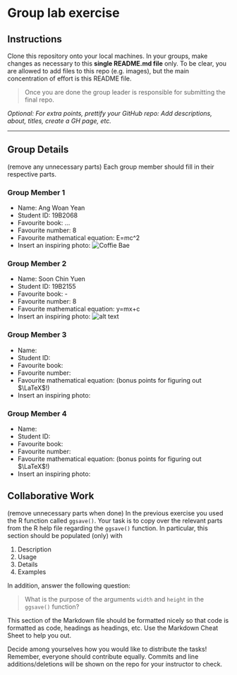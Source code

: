 # Group lab exercise

## Instructions

Clone this repository onto your local machines. 
In your groups, make changes as necessary to this **single README.md file** only. 
To be clear, you are allowed to add files to this repo (e.g. images), but the main concentration of effort is this README file.

> Once you are done the group leader is responsible for submitting the final repo.

*Optional: For extra points, prettify your GitHub repo: Add descriptions, about, titles, create a GH page, etc.*

--------------------------------------------------------------------------------

## Group Details

(remove any unnecessary parts)
Each group member should fill in their respective parts.

### Group Member 1

- Name: Ang Woan Yean
- Student ID: 19B2068
- Favourite book: ...
- Favourite number: 8
- Favourite mathematical equation: E=mc^2
- Insert an inspiring photo: ![Coffie Bae](https://user-images.githubusercontent.com/110547502/187019987-790ce9be-1950-42f8-ad37-19e2051844d8.jpeg)

### Group Member 2

- Name: Soon Chin Yuen
- Student ID: 19B2155
- Favourite book: -
- Favourite number: 8
- Favourite mathematical equation: y=mx+c
- Insert an inspiring photo: ![alt text](image.jpg)

### Group Member 3

- Name:
- Student ID:
- Favourite book:
- Favourite number:
- Favourite mathematical equation: (bonus points for figuring out $\LaTeX$!)
- Insert an inspiring photo:

### Group Member 4

- Name:
- Student ID:
- Favourite book:
- Favourite number:
- Favourite mathematical equation: (bonus points for figuring out $\LaTeX$!)
- Insert an inspiring photo:

## Collaborative Work

(remove unnecessary parts when done)
In the previous exercise you used the R function called `ggsave()`. 
Your task is to copy over the relevant parts from the R help file regarding the `ggsave()` function.
In particular, this section should be populated (only) with 

1. Description
2. Usage
3. Details
4. Examples

In addition, answer the following question:

> What is the purpose of the arguments `width` and `height` in the `ggsave()` function?

This section of the Markdown file should be formatted nicely so that code is formatted as code, headings as headings, etc. Use the Markdown Cheat Sheet to help you out.

Decide among yourselves how you would like to distribute the tasks! Remember, everyone should contribute equally. Commits and line additions/deletions will be shown on the repo for your instructor to check.





